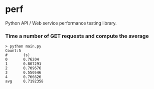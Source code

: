 # perf

Python API / Web service performance testing library.

### Time a number of GET requests and compute the average
```
> python main.py
Count:5
#       (s)
0       0.76204
1       0.807291
2       0.709676
3       0.550546
4       0.766626
avg     0.7192358
```


